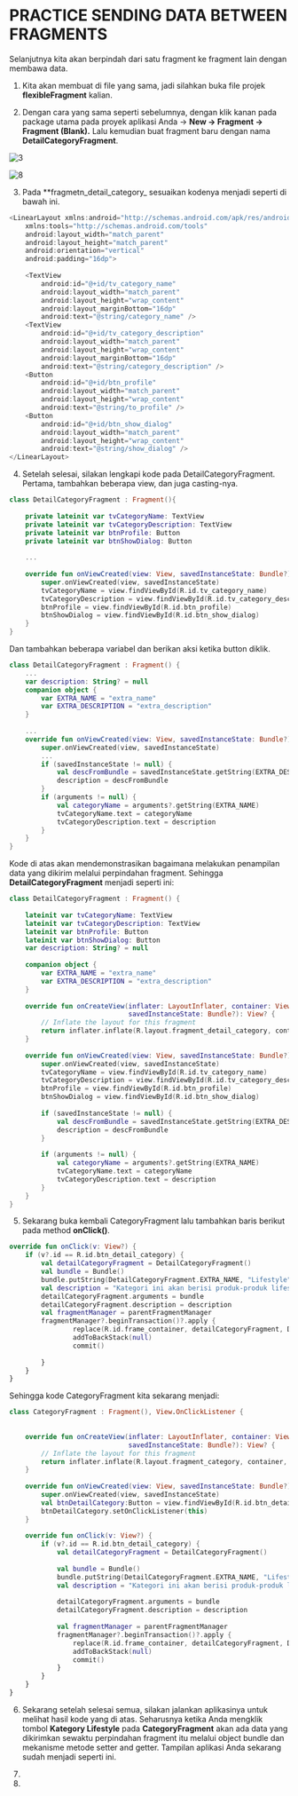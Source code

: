 # PRACTICE SENDING DATA BETWEEN FRAGMENTS

Selanjutnya kita akan berpindah dari satu fragment ke fragment lain dengan membawa data.

1. Kita akan membuat di file yang sama, jadi silahkan buka file projek **flexibleFragment** kalian.

2. Dengan cara yang sama seperti sebelumnya, dengan klik kanan pada package utama pada proyek aplikasi Anda → **New → Fragment → Fragment (Blank).** Lalu kemudian buat fragment baru dengan nama **DetailCategoryFragment**.

![3](assets/3.png)

![8](assets/8.png)

3. Pada **fragmetn_detail_category_ sesuaikan kodenya menjadi seperti di bawah ini.
```kotlin
<LinearLayout xmlns:android="http://schemas.android.com/apk/res/android"
    xmlns:tools="http://schemas.android.com/tools"
    android:layout_width="match_parent"
    android:layout_height="match_parent"
    android:orientation="vertical"
    android:padding="16dp">
 
    <TextView
        android:id="@+id/tv_category_name"
        android:layout_width="match_parent"
        android:layout_height="wrap_content"
        android:layout_marginBottom="16dp"
        android:text="@string/category_name" />
    <TextView
        android:id="@+id/tv_category_description"
        android:layout_width="match_parent"
        android:layout_height="wrap_content"
        android:layout_marginBottom="16dp"
        android:text="@string/category_description" />
    <Button
        android:id="@+id/btn_profile"
        android:layout_width="match_parent"
        android:layout_height="wrap_content"
        android:text="@string/to_profile" />
    <Button
        android:id="@+id/btn_show_dialog"
        android:layout_width="match_parent"
        android:layout_height="wrap_content"
        android:text="@string/show_dialog" />
</LinearLayout>
```

4. Setelah selesai, silakan lengkapi kode pada DetailCategoryFragment. Pertama, tambahkan beberapa view, dan juga casting-nya.
```kotlin
class DetailCategoryFragment : Fragment(){
 
    private lateinit var tvCategoryName: TextView
    private lateinit var tvCategoryDescription: TextView
    private lateinit var btnProfile: Button
    private lateinit var btnShowDialog: Button
   
    ...
 
    override fun onViewCreated(view: View, savedInstanceState: Bundle?) {
        super.onViewCreated(view, savedInstanceState)
        tvCategoryName = view.findViewById(R.id.tv_category_name)
        tvCategoryDescription = view.findViewById(R.id.tv_category_description)
        btnProfile = view.findViewById(R.id.btn_profile)
        btnShowDialog = view.findViewById(R.id.btn_show_dialog)
    }
}
```
Dan tambahkan beberapa variabel dan berikan aksi ketika button diklik.
```kotlin
class DetailCategoryFragment : Fragment() {
    ...
    var description: String? = null
    companion object {
        var EXTRA_NAME = "extra_name"
        var EXTRA_DESCRIPTION = "extra_description"
    }
    
    ...
    override fun onViewCreated(view: View, savedInstanceState: Bundle?) {
        super.onViewCreated(view, savedInstanceState)
        ...
        if (savedInstanceState != null) {
            val descFromBundle = savedInstanceState.getString(EXTRA_DESCRIPTION)
            description = descFromBundle
        }
        if (arguments != null) {
            val categoryName = arguments?.getString(EXTRA_NAME)
            tvCategoryName.text = categoryName
            tvCategoryDescription.text = description
        }
    }
}
```
Kode di atas akan mendemonstrasikan bagaimana melakukan penampilan data yang dikirim melalui perpindahan fragment. Sehingga **DetailCategoryFragment** menjadi seperti ini:
```kotlin
class DetailCategoryFragment : Fragment() {
 
    lateinit var tvCategoryName: TextView
    lateinit var tvCategoryDescription: TextView
    lateinit var btnProfile: Button
    lateinit var btnShowDialog: Button
    var description: String? = null
 
    companion object {
        var EXTRA_NAME = "extra_name"
        var EXTRA_DESCRIPTION = "extra_description"
    }
   
    override fun onCreateView(inflater: LayoutInflater, container: ViewGroup?,
                              savedInstanceState: Bundle?): View? {
        // Inflate the layout for this fragment
        return inflater.inflate(R.layout.fragment_detail_category, container, false)
    }
 
    override fun onViewCreated(view: View, savedInstanceState: Bundle?) {
        super.onViewCreated(view, savedInstanceState)
        tvCategoryName = view.findViewById(R.id.tv_category_name)
        tvCategoryDescription = view.findViewById(R.id.tv_category_description)
        btnProfile = view.findViewById(R.id.btn_profile)
        btnShowDialog = view.findViewById(R.id.btn_show_dialog)
 
        if (savedInstanceState != null) {
            val descFromBundle = savedInstanceState.getString(EXTRA_DESCRIPTION)
            description = descFromBundle
        }
 
        if (arguments != null) {
            val categoryName = arguments?.getString(EXTRA_NAME)
            tvCategoryName.text = categoryName
            tvCategoryDescription.text = description
        }
    }
}
```



5. Sekarang buka kembali CategoryFragment lalu tambahkan baris berikut pada method **onClick()**.
```kotlin
override fun onClick(v: View?) {
    if (v?.id == R.id.btn_detail_category) {
        val detailCategoryFragment = DetailCategoryFragment()
        val bundle = Bundle()
        bundle.putString(DetailCategoryFragment.EXTRA_NAME, "Lifestyle")
        val description = "Kategori ini akan berisi produk-produk lifestyle"
        detailCategoryFragment.arguments = bundle
        detailCategoryFragment.description = description
        val fragmentManager = parentFragmentManager
        fragmentManager?.beginTransaction()?.apply {
                replace(R.id.frame_container, detailCategoryFragment, DetailCategoryFragment::class.java.simpleName)
                addToBackStack(null)
                commit()
            
        }
    }
}
```

Sehingga kode CategoryFragment kita sekarang menjadi:

```kotlin
class CategoryFragment : Fragment(), View.OnClickListener {
 
 
    override fun onCreateView(inflater: LayoutInflater, container: ViewGroup?,
                              savedInstanceState: Bundle?): View? {
        // Inflate the layout for this fragment
        return inflater.inflate(R.layout.fragment_category, container, false)
    }
 
    override fun onViewCreated(view: View, savedInstanceState: Bundle?) {
        super.onViewCreated(view, savedInstanceState)
        val btnDetailCategory:Button = view.findViewById(R.id.btn_detail_category)
        btnDetailCategory.setOnClickListener(this)
    }
 
    override fun onClick(v: View?) {
        if (v?.id == R.id.btn_detail_category) {
            val detailCategoryFragment = DetailCategoryFragment()
 
            val bundle = Bundle()
            bundle.putString(DetailCategoryFragment.EXTRA_NAME, "Lifestyle")
            val description = "Kategori ini akan berisi produk-produk lifestyle"
 
            detailCategoryFragment.arguments = bundle
            detailCategoryFragment.description = description
 
            val fragmentManager = parentFragmentManager
            fragmentManager?.beginTransaction()?.apply {
                replace(R.id.frame_container, detailCategoryFragment, DetailCategoryFragment::class.java.simpleName)
                addToBackStack(null)
                commit()
            }
        }
    }
}
```


6. Sekarang setelah selesai semua, silakan jalankan aplikasinya untuk melihat hasil kode yang di atas. Seharusnya ketika Anda mengklik tombol **Kategory Lifestyle** pada **CategoryFragment** akan ada data yang dikirimkan sewaktu perpindahan fragment itu melalui object bundle dan mekanisme metode setter and getter. Tampilan aplikasi Anda sekarang sudah menjadi seperti ini.


7. 
8. 



